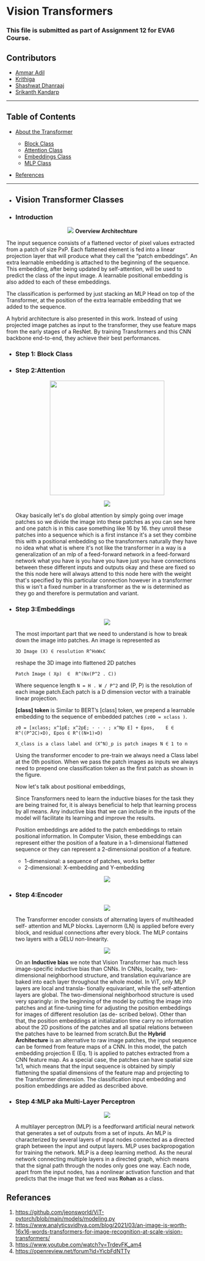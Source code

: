 # Vision Transformers
### This file is submitted as part of Assignment 12 for EVA6 Course.
## Contributors

* [Ammar Adil](https://github.com/adilsammar)
* [Krithiga](https://github.com/BottleSpink)
* [Shashwat Dhanraaj](https://github.com/sdhanraaj12)
* [Srikanth Kandarp](https://github.com/Srikanth-Kandarp)
---
## Table of Contents
  - [About the Transformer](#about-the-model)
    - [Block Class](#block-class)
    - [Attention Class](#attention-class)
    - [Embeddings Class](#embddings-class)
    - [MLP Class](#mlp-class)
    
  - [References](#references)

---

* ## <b>Vision Transformer Classes</b>

 * ### <b>Introduction </b>
  
  <p align="center">
    <img src='assets/ViT.png'>
    <b>Overview Architechture</b><br>
  </p>
  
  
The input sequence consists of a flattened vector of pixel values extracted from a patch of size PxP. Each flattened element is fed into a linear projection layer that will produce what they call the “patch embeddings”. An extra learnable embedding is attached to the beginning of the sequence. This embedding, after being updated by self-attention, will be used to predict the class of the input image. A learnable positional embedding is also added to each of these embeddings.

  The classification is performed by just stacking an MLP Head on top of the Transformer, at the position of the extra learnable embedding that we added to the sequence.

  A hybrid architecture is also presented in this work. Instead of using projected image patches as input to the transformer, they use feature maps from the early stages of a ResNet. By training Transformers and this CNN backbone end-to-end, they achieve their best performances.

  * ### <b>Step 1: Block Class</b>


  * ### <b>Step 2:Attention</b>

  
      <p align="center">
        <img width="300" height="300" src='assets/Image_1.png'>
      </p>



      <p align="center">
        <img src='assets/Image_2.png'>
      </p>
  

    Okay basically let's do global attention by simply going over image patches so we divide the image into these patches as you can see here and one patch is in this case something like 16 by 16. they unroll these patches into a sequence which is a first instance it's a set they combine this with a positional embedding so the transformers naturally they have no idea what what is where it's not like the transformer in a way is a generalization of an mlp of a feed-forward network in a feed-forward network what you have is you have you have just you have connections between these different inputs and outputs okay and these are fixed so the this node here will always attend to this node here with the weight that's specified by this particular connection however in a transformer this w isn't a fixed number in a transformer as the w is determined as they go and therefore is permutation and variant.

  * ### <b>Step 3:Embeddings </b>

      <p align="center">
        <img src='assets/Image_3.png'>
      </p>


      The most important part that we need to understand is how to break down the image into patches. An image is represented as
      ```
      3D Image (X) ∈ resolution R^HxWxC 
      ```
      reshape the 3D image into flattened 2D patches
      ```
      Patch Image ( Xp)  ∈  R^(Nx(P^2 . C))
      ```
      Where sequence length ``` N = H . W / P^2 ```  and (P, P) is the resolution of each image patch.Each patch is a D dimension vector with a trainable linear projection.

      <b>[class] token</b> is Similar to BERT’s [class] token, we prepend a learnable embedding to the sequence of embedded patches ```(z00 = xclass )```.
      ```
      z0 = [xclass; x^1pE; x^2pE; · · · ; x^Np E] + Epos,    E ∈ R^((P^2C)×D), Epos ∈ R^((N+1)×D)

      X_class is a class label and (X^N)_p is patch images N ∈ 1 to n
      ```

      Using the transformer encoder to pre-train we always need a Class label at the 0th position. When we pass the patch images as inputs we always need to prepend one classification token as the first patch as shown in the figure.

      Now let's talk about positional embeddings,

      Since Transformers need to learn the inductive biases for the task they are being trained for, it is always beneficial to help that learning process by all means. Any inductive bias that we can include in the inputs of the model will facilitate its learning and improve the results.

      Position embeddings are added to the patch embeddings to retain positional information. In Computer Vision, these embeddings can represent either the position of a feature in a 1-dimensional flattened sequence or they can represent a 2-dimensional position of a feature.


      * 1-dimensional:  a sequence of patches, works better
      * 2-dimensional: X-embedding and Y-embedding

      <p align="center">
        <img src='assets/P_formula.png'>
      </p>
  * ### <b>Step 4:Encoder</b>

      <p align="center">
        <img src='assets/Image_4.png'>
      </p>

      The Transformer encoder consists of alternating layers of multiheaded self- attention and MLP blocks. Layernorm (LN) is applied before every block, and residual connections after every block. The MLP contains two layers with a GELU non-linearity.

      <p align="center">
        <img src='assets/MLP_formula.png'>
      </p>
      
      On an <b>Inductive bias</b> we note that Vision Transformer has much less image-specific inductive bias than CNNs. In CNNs, locality, two-dimensional neighborhood structure, and translation equivariance are baked into each layer throughout the whole model. In ViT, only MLP layers are local and transla- tionally equivariant, while the self-attention layers are global. The two-dimensional neighborhood structure is used very sparingly: in the beginning of the model by cutting the image into patches and at fine-tuning time for adjusting the position embeddings for images of different resolution (as de- scribed below). Other than that, the position embeddings at initialization time carry no information about the 2D positions of the patches and all spatial relations between the patches have to be learned from scratch.But the 
      <b>Hybrid Architecture</b> is an alternative to raw image patches, the input sequence can be formed from feature maps of a CNN. In this model, the patch embedding projection E (Eq. 1) is applied to patches extracted from a CNN feature map. As a special case, the patches can have spatial size 1x1, which means that the input sequence is obtained by simply flattening the spatial dimensions of the feature map and projecting to the Transformer dimension. The classification input embedding and position embeddings are added as described above.


  * ### <b>Step 4:MLP aka Multi-Layer Perceptron </b>


      <p align="center">
        <img src='assets/Image_5.png'>
      </p>

      A multilayer perceptron (MLP) is a feedforward artificial neural network that generates a set of outputs from a set of inputs. An MLP is characterized by several layers of input nodes connected as a directed graph between the input and output layers. MLP uses backpropogation for training the network. MLP is a deep learning method. As the neural network connecting multiple layers in a directed graph, which means that the signal path through the nodes only goes one way. Each node, apart from the input nodes, has a nonlinear activation function and that predicts that the image that we feed was <b>Rohan</b> as a class.



## Referances 
1. https://github.com/jeonsworld/ViT-pytorch/blob/main/models/modeling.py
2. https://www.analyticsvidhya.com/blog/2021/03/an-image-is-worth-16x16-words-transformers-for-image-recognition-at-scale-vision-transformers/
3. https://www.youtube.com/watch?v=TrdevFK_am4
4. https://openreview.net/forum?id=YicbFdNTTy
   
